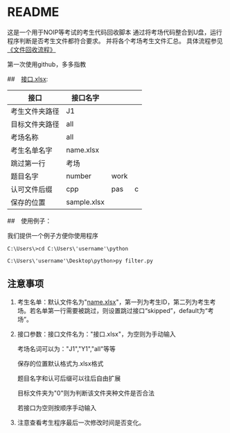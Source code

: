 # README

这是一个用于NOIP等考试的考生代码回收脚本
通过将考场代码整合到U盘，运行程序判断是否考生文件都符合要求。
并将各个考场考生文件汇总。
具体流程参见[《文件回收流程》](.//文件回收流程.md)



第一次使用github，多多指教





##　[接口.xlsx](.//接口.xlsx):

| 接口           | 接口名字    |      |      |
| -------------- | ----------- | ---- | ---- |
| 考生文件夹路径 | J1          |      |      |
| 目标文件夹路径 | all         |      |      |
| 考场名称       | all         |      |      |
| 考生名单名字   | name.xlsx   |      |      |
| 跳过第一行     | 考场        |      |      |
| 题目名字       | number      | work |      |
| 认可文件后缀   | cpp         | pas  | c    |
| 保存的位置     | sample.xlsx |      |      |





##　使用例子：

我们提供一个例子方便你使用程序

```
C:\Users\>cd C:\Users\'username'\python

C:\Users\'username'\Desktop\python>py filter.py
```





## 注意事项

1. 考生名单：默认文件名为"[name.xlsx](name.xlsx)"，第一列为考生ID，第二列为考生考场。若名单第一行需要被跳过，则设置跳过接口“skipped”，default为“考场”。

2. 接口参数：接口文件名为："接口.xlsx"，为空则为手动输入

   考场名词可以为："J1","Y1","all"等等

   保存的位置默认格式为.xlsx格式

   题目名字和认可后缀可以往后自由扩展

   目标文件夹为"0"则为判断该文件夹种文件是否合法

   若接口为空则按顺序手动输入

3.  注意查看考生程序最后一次修改时间是否变化。

